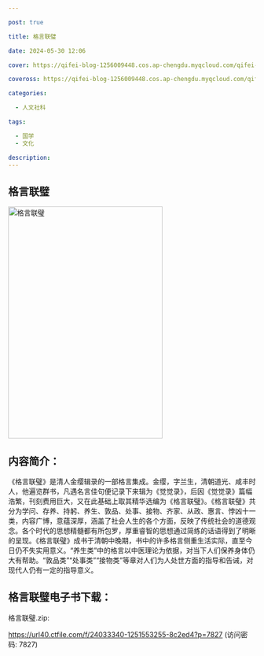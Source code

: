```yaml
---

post: true

title: 格言联璧

date: 2024-05-30 12:06

cover: https://qifei-blog-1256009448.cos.ap-chengdu.myqcloud.com/qifei-blog/s33639477.jpg

coveross: https://qifei-blog-1256009448.cos.ap-chengdu.myqcloud.com/qifei-blog/s33639477.jpg

categories:

  - 人文社科

tags:

  - 国学
  - 文化

description:
---
```


## 格言联璧

<img alt="格言联璧" class="aligncenter loading" data-was-processed="true" decoding="async" fetchpriority="high" height="471" src="https://qifei-blog-1256009448.cos.ap-chengdu.myqcloud.com/qifei-blog/s33639477.jpg" style="cursor: zoom-in;" width="314"/>

## 内容简介：

《格言联璧》是清人金缨辑录的一部格言集成。金缨，字兰生，清朝道光、咸丰时人，他遍览群书，凡遇名言佳句便记录下来辑为《觉觉录》，后因《觉觉录》篇幅浩繁，刊刻费用巨大，又在此基础上取其精华选编为《格言联璧》。《格言联璧》共分为学问、存养、持躬、养生、敦品、处事、接物、齐家、从政、惠言、悖凶十一类，内容广博，意蕴深厚，涵盖了社会人生的各个方面，反映了传统社会的道德观念。各个时代的思想精髓都有所包罗，厚重睿智的思想通过简练的话语得到了明晰的呈现。《格言联璧》成书于清朝中晚期，书中的许多格言侧重生活实际，直至今日仍不失实用意义。“养生类”中的格言以中医理论为依据，对当下人们保养身体仍大有帮助。“敦品类”“处事类”“接物类”等章对人们为人处世方面的指导和告诫，对现代人仍有一定的指导意义。

## 格言联璧电子书下载：

格言联璧.zip: 

https://url40.ctfile.com/f/24033340-1251553255-8c2ed4?p=7827 (访问密码: 7827)
